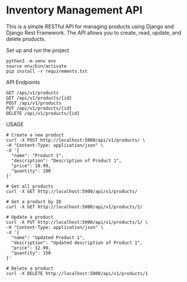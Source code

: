 # Inventory Management API
This is a simple RESTful API for managing products using Django and Django Rest Framework. The API allows you to create, read, update, and delete products.


Set up and run the project
```
python3 -m venv env
source env/bin/activate
pip install -r requirements.txt

```

API Endpoints
```
GET /api/v1/products
GET /api/v1/products/{id}
POST /api/v1/products
PUT /api/v1/products/{id}
DELETE /api/v1/products/{id}
```

USAGE
```
# Create a new product
curl -X POST http://localhost:5000/api/v1/products/ \
-H "Content-Type: application/json" \
-d '{
  "name": "Product 1",
  "description": "Description of Product 1",
  "price": 10.99,
  "quantity": 100
}'

# Get all products
curl -X GET http://localhost:5000/api/v1/products/

# Get a product by ID
curl -X GET http://localhost:5000/api/v1/products/1/

# Update a product
curl -X PUT http://localhost:5000/api/v1/products/1/ \
-H "Content-Type: application/json" \
-d '{
  "name": "Updated Product 1",
  "description": "Updated description of Product 1",
  "price": 12.99,
  "quantity": 150
}'

# Delete a product
curl -X DELETE http://localhost:5000/api/v1/products/1
```
